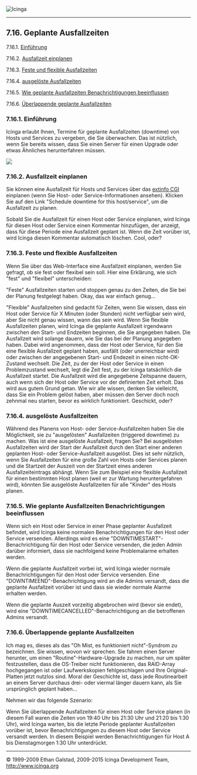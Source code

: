  ![Icinga](../images/logofullsize.png "Icinga") 

* * * * *

7.16. Geplante Ausfallzeiten
----------------------------

7.16.1. [Einführung](downtime.md#introduction)

7.16.2. [Ausfallzeit einplanen](downtime.md#schedule)

7.16.3. [Feste und flexible
Ausfallzeiten](downtime.md#fixedvsflexible)

7.16.4. [ausgelöste Ausfallzeiten](downtime.md#triggered)

7.16.5. [Wie geplante Ausfallzeiten Benachrichtigungen
beeinflussen](downtime.md#affectednotifications)

7.16.6. [Überlappende geplante Ausfallzeiten](downtime.md#overlapping)

### 7.16.1. Einführung

Icinga erlaubt Ihnen, Termine für geplante Ausfallzeiten (downtime) von
Hosts und Services zu vergeben, die Sie überwachen. Das ist nützlich,
wenn Sie bereits wissen, dass Sie einen Server für einen Upgrade oder
etwas Ähnliches herunterfahren müssen.

![](../images/downtime.png)

### 7.16.2. Ausfallzeit einplanen

Sie können eine Ausfallzeit für Hosts und Services über das [extinfo
CGI](cgis.md#cgis-extinfo_cgi) einplanen (wenn Sie Host- oder
Service-Informationen ansehen). Klicken Sie auf den Link "Schedule
downtime for this host/service", um die Ausfallzeit zu planen.

Sobald Sie die Ausfallzeit für einen Host oder Service einplanen, wird
Icinga für diesen Host oder Service einen Kommentar hinzufügen, der
anzeigt, dass für diese Periode eine Ausfallzeit geplant ist. Wenn die
Zeit vorüber ist, wird Icinga diesen Kommentar automatisch löschen.
Cool, oder?

### 7.16.3. Feste und flexible Ausfallzeiten

Wenn Sie über das Web-Interface eine Ausfallzeit einplanen, werden Sie
gefragt, ob sie fest oder flexibel sein soll. Hier eine Erklärung, wie
sich "fest" und "flexibel" unterscheiden:

"Feste" Ausfallzeiten starten und stoppen genau zu den Zeiten, die Sie
bei der Planung festgelegt haben. Okay, das war einfach genug...

"Flexible" Ausfallzeiten sind gedacht für Zeiten, wenn Sie wissen, dass
ein Host oder Service für X Minuten (oder Stunden) nicht verfügbar sein
wird, aber Sie nicht genau wissen, wann das sein wird. Wenn Sie flexible
Ausfallzeiten planen, wird Icinga die geplante Ausfallzeit irgendwann
zwischen den Start- und Endzeiten beginnen, die Sie angegeben haben. Die
Ausfallzeit wird solange dauern, wie Sie das bei der Planung angegeben
haben. Dabei wird angenommen, dass der Host oder Service, für den Sie
eine flexible Ausfallzeit geplant haben, ausfällt (oder unerreichbar
wird) oder zwischen der angegebenen Start- und Endezeit in einen
nicht-OK-Zustand wechselt. Die Zeit, zu der der Host oder Service in
einen Problemzustand wechselt, legt die Zeit fest, zu der Icinga
tatsächlich die Ausfallzeit startet. Die Ausfallzeit wird die angegebene
Zeitspanne dauern, auch wenn sich der Host oder Service vor der
definierten Zeit erholt. Das wird aus gutem Grund getan. Wie wir alle
wissen, denken Sie vielleicht, dass Sie ein Problem gelöst haben, aber
müssen den Server doch noch zehnmal neu starten, bevor es wirklich
funktioniert. Geschickt, oder?

### 7.16.4. ausgelöste Ausfallzeiten

Während des Planens von Host- oder Service-Ausfallzeiten haben Sie die
Möglichkeit, sie zu "ausgelösten" Ausfallzeiten (triggered downtime) zu
machen. Was ist eine ausgelöste Ausfallzeit, fragen Sie? Bei ausgelösten
Ausfallzeiten wird der Start der Ausfallzeit durch den Start einer
anderen geplanten Host- oder Service-Ausfallzeit ausgelöst. Dies ist
sehr nützlich, wenn Sie Ausfallzeiten für eine große Zahl von Hosts oder
Services planen und die Startzeit der Auszeit von der Startzeit eines
anderen Ausfallzeiteintrags abhängt. Wenn Sie zum Beispiel eine flexible
Ausfallzeit für einen bestimmten Host planen (weil er zur Wartung
heruntergefahren wird), könnten Sie ausgelöste Ausfallzeiten für alle
"Kinder" des Hosts planen.

### 7.16.5. Wie geplante Ausfallzeiten Benachrichtigungen beeinflussen

Wenn sich ein Host oder Service in einer Phase geplanter Ausfallzeit
befindet, wird Icinga keine normalen Benachrichtigungen für den Host
oder Service versenden. Allerdings wird es eine
"DOWNTIMESTART"-Benachrichtigung für den Host oder Service versenden,
die jeden Admin darüber informiert, dass sie nachfolgend keine
Problemalarme erhalten werden.

Wenn die geplante Ausfallzeit vorbei ist, wird Icinga wieder normale
Benachrichtigungen für den Host oder Service versenden. Eine
"DOWNTIMEEND"-Benachrichtigung wird an die Admins versandt, dass die
geplante Ausfallzeit vorüber ist und dass sie wieder normale Alarme
erhalten werden.

Wenn die geplante Auszeit vorzeitig abgebrochen wird (bevor sie endet),
wird eine "DOWNTIMECANCELLED"-Benachrichtigung an die betroffenen Admins
versandt.

### 7.16.6. Überlappende geplante Ausfallzeiten

Ich mag es, dieses als das "Oh Mist, es funktioniert nicht"-Syndrom zu
bezeichnen. Sie wissen, wovon wir sprechen. Sie fahren einen Server
herunter, um einen "Routine"-Hardware-Upgrade zu machen, nur um später
festzustellen, dass die OS-Treiber nicht funktionieren, das RAID-Array
hochgegangen ist oder Laufwerkskopien fehlgeschlagen und Ihre
Original-Platten jetzt nutzlos sind. Moral der Geschichte ist, dass jede
Routinearbeit an einem Server durchaus drei- oder viermal länger dauern
kann, als Sie ursprünglich geplant haben...

Nehmen wir das folgende Szenario:






Wenn Sie überlappende Ausfallzeiten für einen Host oder Service planen
(in diesem Fall waren die Zeiten von 19:40 Uhr bis 21:30 Uhr und 21:20
bis 1:30 Uhr), wird Icinga warten, bis die letzte Periode geplanter
Ausfallzeiten vorüber ist, bevor Benachrichtigungen zu diesem Host oder
Service versandt werden. In diesem Beispiel werden Benachrichtigungen
für Host A bis Dienstagmorgen 1:30 Uhr unterdrückt.

* * * * *


© 1999-2009 Ethan Galstad, 2009-2015 Icinga Development Team,
http://www.icinga.org
